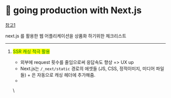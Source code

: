 # 🥺 going production with Next.js

[참고1](https://nextjs.org/docs/going-to-production)

next.js 를 활용한 웹 어플리케이션을 상품화 하기위한 체크리스트

***

1. <mark style="color:green;">SSR 캐싱 적극 활용</mark>

   * 외부에 request 횟수를 줄임으로써 응답속도 향상 => UX up
   * Next.js는 `/_next/static` 경로의 에셋들 (JS, CSS, 정적이미지, 미디어 파일들)  + 은 자동으로 캐싱 헤더에 추가해줌.
   * 

   \

   